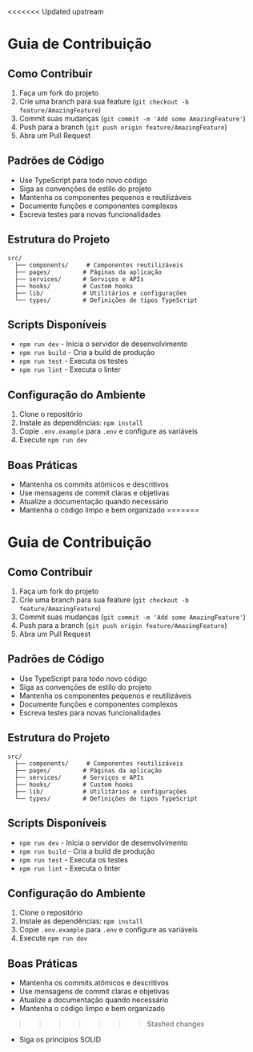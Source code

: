 <<<<<<< Updated upstream
# Guia de Contribuição

## Como Contribuir

1. Faça um fork do projeto
2. Crie uma branch para sua feature (`git checkout -b feature/AmazingFeature`)
3. Commit suas mudanças (`git commit -m 'Add some AmazingFeature'`)
4. Push para a branch (`git push origin feature/AmazingFeature`)
5. Abra um Pull Request

## Padrões de Código

- Use TypeScript para todo novo código
- Siga as convenções de estilo do projeto
- Mantenha os componentes pequenos e reutilizáveis
- Documente funções e componentes complexos
- Escreva testes para novas funcionalidades

## Estrutura do Projeto

```
src/
  ├── components/     # Componentes reutilizáveis
  ├── pages/         # Páginas da aplicação
  ├── services/      # Serviços e APIs
  ├── hooks/         # Custom hooks
  ├── lib/           # Utilitários e configurações
  └── types/         # Definições de tipos TypeScript
```

## Scripts Disponíveis

- `npm run dev` - Inicia o servidor de desenvolvimento
- `npm run build` - Cria a build de produção
- `npm run test` - Executa os testes
- `npm run lint` - Executa o linter

## Configuração do Ambiente

1. Clone o repositório
2. Instale as dependências: `npm install`
3. Copie `.env.example` para `.env` e configure as variáveis
4. Execute `npm run dev`

## Boas Práticas

- Mantenha os commits atômicos e descritivos
- Use mensagens de commit claras e objetivas
- Atualize a documentação quando necessário
- Mantenha o código limpo e bem organizado
=======
# Guia de Contribuição

## Como Contribuir

1. Faça um fork do projeto
2. Crie uma branch para sua feature (`git checkout -b feature/AmazingFeature`)
3. Commit suas mudanças (`git commit -m 'Add some AmazingFeature'`)
4. Push para a branch (`git push origin feature/AmazingFeature`)
5. Abra um Pull Request

## Padrões de Código

- Use TypeScript para todo novo código
- Siga as convenções de estilo do projeto
- Mantenha os componentes pequenos e reutilizáveis
- Documente funções e componentes complexos
- Escreva testes para novas funcionalidades

## Estrutura do Projeto

```
src/
  ├── components/     # Componentes reutilizáveis
  ├── pages/         # Páginas da aplicação
  ├── services/      # Serviços e APIs
  ├── hooks/         # Custom hooks
  ├── lib/           # Utilitários e configurações
  └── types/         # Definições de tipos TypeScript
```

## Scripts Disponíveis

- `npm run dev` - Inicia o servidor de desenvolvimento
- `npm run build` - Cria a build de produção
- `npm run test` - Executa os testes
- `npm run lint` - Executa o linter

## Configuração do Ambiente

1. Clone o repositório
2. Instale as dependências: `npm install`
3. Copie `.env.example` para `.env` e configure as variáveis
4. Execute `npm run dev`

## Boas Práticas

- Mantenha os commits atômicos e descritivos
- Use mensagens de commit claras e objetivas
- Atualize a documentação quando necessário
- Mantenha o código limpo e bem organizado
>>>>>>> Stashed changes
- Siga os princípios SOLID 